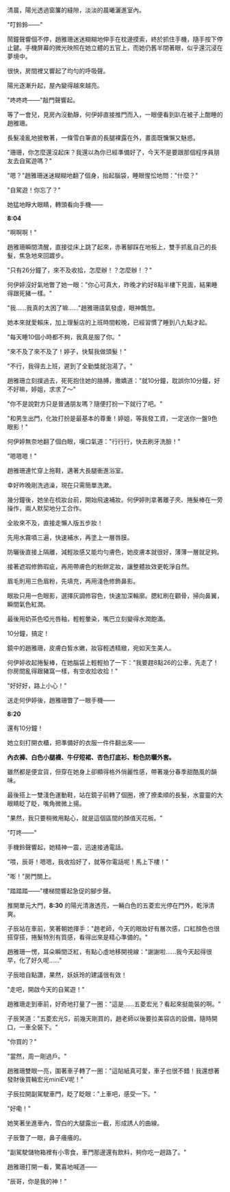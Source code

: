 清晨，陽光透過窗簾的縫隙，淡淡的晨曦灑進室內。  

"叮鈴鈴——"  

鬧鐘聲響個不停，趙雅珊迷迷糊糊地伸手在枕邊摸索，終於抓住手機，隨手按下停止鍵。手機屏幕的微光映照在她立體的五官上，而她仍舊半閉著眼，似乎還沉浸在夢境中。  

很快，房間裡又響起了均勻的呼吸聲。  

陽光逐漸升起，屋內變得越來越亮。  

"咚咚咚——"敲門聲響起。  

等了一會兒，見房內沒動靜，何伊婷直接推門而入，一眼便看到趴在被子上酣睡的趙雅珊。  

長髮凌亂地披散著，一條雪白筆直的長腿裸露在外，畫面既慵懶又魅惑。  

"珊珊，你怎麼還沒起床？我還以為你已經準備好了，今天不是要跟那個程序員朋友去自駕遊嗎？"  

"嗯？"趙雅珊迷迷糊糊地翻了個身，抬起腦袋，睡眼惺忪地問："什麼？"  

"自駕遊！你忘了？"  

她猛地睜大眼睛，轉頭看向手機——  

**8:04**  

"啊啊啊！"  

趙雅珊瞬間清醒，直接從床上跳了起來，赤著腳踩在地板上，雙手抓亂自己的長髮，焦急地來回踱步。  

"只有26分鐘了，來不及收拾，怎麼辦！？怎麼辦！？"  

何伊婷沒好氣地瞥了她一眼："你心可真大，昨晚才約好8點半樓下見面，結果睡得跟死豬一樣。"  

"我……我真的太困了嘛……"趙雅珊語氣發虛，眼神飄忽。  

她本來就愛賴床，加上理髮店的上班時間較晚，已經習慣了睡到八九點才起。  

"每天睡10個小時都不夠，我真是服了你。"  

"來不及了來不及了！婷子，快幫我做頭髮！"  

"不行，我得去上班，遲到了全勤獎就泡湯了。"  

趙雅珊立刻撲過去，死死抱住她的胳膊，撒嬌道："就10分鐘，耽誤你10分鐘，好不好嘛，婷姐，求求了～"  

"你不是說對方只是普通朋友嗎？隨便打扮一下就行了吧。"  

"和男生出門，化妝打扮是最基本的尊重！婷姐，等我發工資，一定送你一盤9色眼影！"  

何伊婷無奈地翻了個白眼，嘆口氣道："行行行，快去刷牙洗臉！"  

"嗯嗯嗯！"  

趙雅珊連忙穿上拖鞋，邁著大長腿衝進浴室。  

幸好昨晚剛洗過澡，現在只需簡單洗漱。  

幾分鐘後，她坐在梳妝台前，開始飛速補妝。何伊婷則拿著離子夾、捲髮棒在一旁操作，兩人默契地分工合作。  

全妝來不及，直接走懶人版五步妝！  

先用水霧噴三遍，快速補水，再塗上一層唇膜。  

防曬後直接上隔離，減輕妝感又能均勻膚色，她皮膚本就很好，薄薄一層就足夠。  

接著遮瑕修飾瑕疵，再用帶膚色的粉餅定妝，讓整體妝效更乾淨自然。  

眉毛則用三色眉粉，先填充，再用淺色修飾鼻影。  

眼妝只用一色眼影，選擇灰調修容色，快速加深輪廓。腮紅刷在顴骨，掃向鼻翼，瞬間氣色紅潤。  

最後用奶茶色啞光唇釉，輕輕暈染，嘴巴立刻變得水潤飽滿。  

10分鐘，搞定！  

鏡中的趙雅珊，皮膚白皙水嫩，妝容輕透精緻，宛如天生美人。  

何伊婷收起捲髮棒，在她腦袋上輕輕拍了一下："我要趕8點26的公車，先走了！你房間亂得跟豬窩一樣，有空收拾收拾！"  

"好好好，路上小心！"  

送走何伊婷後，趙雅珊瞥了一眼手機——  

**8:20**  

還有10分鐘！  

她立刻打開衣櫃，把準備好的衣服一件件翻出來——  

**內衣褲、白色小腿襪、牛仔短裙、杏色打底衫、粉色防曬外套。**  

雖然都是便宜貨，但穿在她身上卻顯得格外俏麗性感，帶著幾分春季甜酷風的韻味。  

最後搭上一雙淺色運動鞋，站在鏡子前轉了個圈，撩了撩柔順的長髮，水靈靈的大眼睛眨了眨，嘴角微微上揚。  

"果然，我只要稍微用點心，就是這個區間的顏值天花板。"  

"叮咚——"  

手機鈴聲響起，她精神一震，迅速接通電話。  

"喂，辰哥！嗯嗯，我收拾好了，就等你電話呢！馬上下樓！"  

"嘭！"房門關上。  

"踏踏踏——"樓梯間響起急促的腳步聲。  

推開單元大門，**8:30** 的陽光清澈透亮，一輛白色的五菱宏光停在門外，乾淨清爽。  

子辰站在車前，笑著朝她揮手："趙老師，今天的眼妝好有層次感，口紅顏色也很搭穿搭，捲髮特別有質感，看得出來是精心準備的。"  

趙雅珊一愣，耳朵瞬間泛紅，有點心虛地移開視線："謝謝啦……我今天起得很早，化了好久呢……"  

子辰暗自點讚，果然，妖妖玲的建議很有效！  

"走吧，開啟今天的自駕遊！"  

趙雅珊走到車前，好奇地打量了一圈："這是……五菱宏光？看起來挺能裝的啊。"  

子辰笑道："五菱宏光S，前幾天剛買的，趙老師以後要拉美容店的設備，隨時開口，一車全裝下。"  

"你買的？"  

"當然，周一剛過戶。"  

趙雅珊雙眼一亮，圍著車子轉了一圈："這貼紙真可愛，車子也很不錯！我還想著發財後買輛宏光miniEV呢！"  

子辰拉開副駕駛車門，眨了眨眼："上車吧，感受一下。"  

"好嘞！"  

她笑著坐進車內，雪白的大腿露出一截，形成誘人的曲線。  

子辰瞥了一眼，鼻子癢癢的。  

"副駕駛儲物箱裡有小零食，車門那邊還有飲料，夠你吃一趟路了。"  

趙雅珊打開一看，驚喜地喊道——  

"辰哥，你是我的神！"